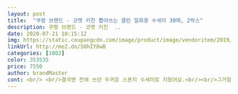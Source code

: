 ```yaml
---
layout: post 
title:  "쿠팡 브랜드 - 코멧 키친 뽑아쓰는 클린 일회용 수세미 30매, 2박스" 
description: 쿠팡 브랜드 - 코멧 키친  ..
date: 2020-07-21 10:15:12 
img: https://static.coupangcdn.com/image/product/image/vendoritem/2019/10/30/4467347840/a0837561-ecdf-44fc-bc47-480e8b208e9c.jpg 
linkUrl: http://me2.do/58hIY8wB 
categories: [1002] 
color: 353535 
price: 7550 
author: brandMaster 
cont: <br/> <br/>결국엔 전에 쓰던 두꺼운 스폰지 수세미로 지웠어요.<br/><br/>그거말곤 오히려 세제 한번펌핑으로 한끼설거지 충분히하고요<br/>그런거랑 같나 해서시켜봤는데 다른건안써봐서 모르지만,<br/>다좋은데 많이 거칠어서 그릇에 기스날 것같습니다 .<br/>.<br/> 거친 수세미 사용해도 괜찮은 식기에만 쓰세요 ㅠㅠ<br/>대신 한번 설거지 하고나니까 약간 찢어졌습니당 ... <br/> 일회용이니까 어쩔수없지 않나 싶어요 ㅎㅅㅎ;;<br/>딴 건 잘 닦아 지는데 말이죠<br/>상품평이 좋고 위생적으로 좋겠다는 생각이 들어서  샀어요.<br/><br/>설거지 해 보았는데, 손에서 잘 미끄러지지 않는점도 좋구 잘 닦이구 거품도 잘 일어요 ㅎㅎ<br/>써보고 좋아서 재구매했고 언니네도 주문해줬어요.<br/><br/>써보니 좋아서 꾸준히사용할거같아요.<br/><br/>안에 접힌상태로 충층이 쌓여있는데요 꺼내보면 엠보싱처럼올록볼록 하고 접힌걸 펼쳐보면 생각보다 넓습니당 ㅎㅎ 촉감은 뻣뻣 까칠한 편인데요 따듯한물에 적셔서 퐁퐁으로 거품내면 점점 덜 뻣뻣해집니당 ㅎㅎ<br/>어마어마하게 차이는 안나지만요, 엄청비벼댔는데도 멀쩡했어요.<br/><br/>오자마자 가스후드에 꽂혀 쓰던아크릴수세미로 쓰고 버릴라고 문질문질하니 세제는 겁나게먹고 잘안닦이든데 요 일회용수세미로 문지르니 좀더잘닦이더라구요.<br/><br/>이젠 이거로 화장실청소까지하면 좀더 헤프겠지만 한번 맘먹고청소하면 수세미는 몇개버렸던거에 비함 너무좋네요.<br/><br/> 
---
```

 
